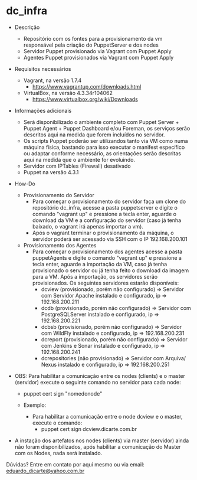 # dc_infra
* Descrição 
    - Repositório com os fontes para a provisionamento da vm responsável pela criação do PuppetServer e dos nodes
    - Servidor Puppet provisionado via Vagrant com Puppet Apply
    - Agentes Puppet provisionados via Vagrant com Puppet Apply

* Requisitos necessários 
    - Vagrant, na versão 1.7.4
        - https://www.vagrantup.com/downloads.html
    - VirtualBox, na versão 4.3.34r104062
        - https://www.virtualbox.org/wiki/Downloads

* Informações adicionais 
    - Será disponibilizado o ambiente completo com Puppet Server + Puppet Agent + Puppet Dashboard e/ou Foreman, os serviços serão descritos aqui na medida que forem incluídos no servidor.
    - Os scripts Puppet poderão ser utilizandos tanto via VM como numa máquina física, bastando para isso executar o manifest específico ou adaptar conforme necessário, as orientações serão descritas aqui na medida que o ambiente for evoluindo.
    - Servidor com IPTables (Firewall) desativado
    - Puppet na versão 4.3.1

* How-Do
    * Provisionamento do Servidor   
        - Para começar o provisionamento do servidor faça um clone do repositório dc_infra, acesse a pasta puppetserver e digite o comando
"vagrant up" e pressione a tecla enter, aguarde o download da VM e a configuração do servidor (caso já tenha baixado, o vagrant irá apenas importar a vm).
        - Após o vagrant terminar o provisionamento da máquina, o servidor poderá ser acessado via SSH com o IP 192.168.200.101
    * Provisionamento dos Agentes
        - Para começar o provisionamento dos agentes acesse a pasta puppetAgents e digite o comando "vagrant up" e pressione a tecla enter, aguarde a importação da VM, caso já tenha provisionado o servidor ou já tenha feito o download da imagem para a VM. Após a importação, os servidores serão provisionados. Os seguintes servidores estarão disponíveis:
    		- dcview (provisionado, porém não configurado) => Servidor com Servidor Apache instalado e configurado, ip => 192.168.200.211
 			- dcdb (provisionado, porém não configurado) => Servidor com PostgreSQLServer instalado e configurado, ip => 192.168.200.221
    		- dcbsb (provisionado, porém não configurado) => Servidor com WildFly instalado e configurado, ip => 192.168.200.231
    		- dcreport (provisionado, porém não configurado) => Servidor com Jenkins e Sonar instalado e configurado, ip => 192.168.200.241
    		- dcrepositories (não provisionado) => Servidor com Arquiva/ Nexus instalado e configurado, ip => 192.168.200.251

* OBS: Para habilitar a comunicação entre os nodes (clients) e o master (servidor) execute o seguinte comando no servidor para cada node:
     - puppet cert sign "nomedonode"
     


     - Exemplo: 
        - Para habilitar a comunicação entre o node dcview e o master, execute o comando: 
             * puppet cert sign dcview.dicarte.com.br


* A instação dos artefatos nos nodes (clients) via master (servidor) ainda não foram disponibilizados, após habilitar a comunicação do Master com os Nodes, nada será instalado. 



Dúvidas? Entre em contato por aqui mesmo ou via email: eduardo_dicarte@yahoo.com.br


